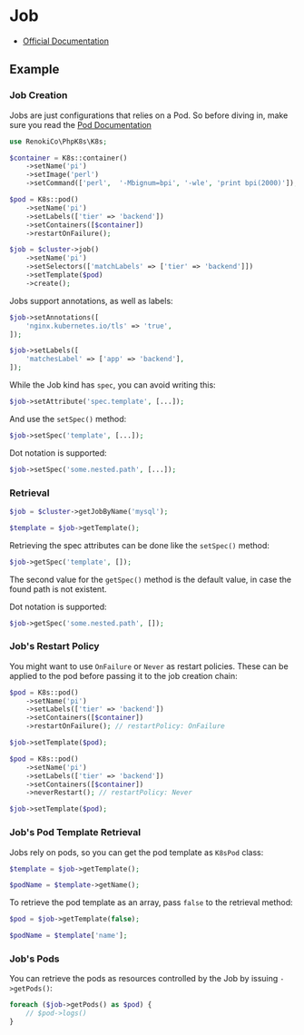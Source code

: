 # Job

- [Official Documentation](https://kubernetes.io/docs/concepts/workloads/controllers/job/)

## Example

### Job Creation

Jobs are just configurations that relies on a Pod. So before diving in, make sure you read the [Pod Documentation](Pod.md)

```php
use RenokiCo\PhpK8s\K8s;

$container = K8s::container()
    ->setName('pi')
    ->setImage('perl')
    ->setCommand(['perl',  '-Mbignum=bpi', '-wle', 'print bpi(2000)']);

$pod = K8s::pod()
    ->setName('pi')
    ->setLabels(['tier' => 'backend'])
    ->setContainers([$container])
    ->restartOnFailure();

$job = $cluster->job()
    ->setName('pi')
    ->setSelectors(['matchLabels' => ['tier' => 'backend']])
    ->setTemplate($pod)
    ->create();
```

Jobs support annotations, as well as labels:

```php
$job->setAnnotations([
    'nginx.kubernetes.io/tls' => 'true',
]);
```

```php
$job->setLabels([
    'matchesLabel' => ['app' => 'backend'],
]);
```

While the Job kind has `spec`, you can avoid writing this:

```php
$job->setAttribute('spec.template', [...]);
```

And use the `setSpec()` method:

```php
$job->setSpec('template', [...]);
```

Dot notation is supported:

```php
$job->setSpec('some.nested.path', [...]);
```

### Retrieval

```php
$job = $cluster->getJobByName('mysql');

$template = $job->getTemplate();
```

Retrieving the spec attributes can be done like the `setSpec()` method:

```php
$job->getSpec('template', []);
```

The second value for the `getSpec()` method is the default value, in case the found path is not existent.

Dot notation is supported:

```php
$job->getSpec('some.nested.path', []);
```

### Job's Restart Policy

You might want to use `OnFailure` or `Never` as restart policies. These can be applied to the pod before passing it
to the job creation chain:

```php
$pod = K8s::pod()
    ->setName('pi')
    ->setLabels(['tier' => 'backend'])
    ->setContainers([$container])
    ->restartOnFailure(); // restartPolicy: OnFailure

$job->setTemplate($pod);
```

```php
$pod = K8s::pod()
    ->setName('pi')
    ->setLabels(['tier' => 'backend'])
    ->setContainers([$container])
    ->neverRestart(); // restartPolicy: Never

$job->setTemplate($pod);
```

### Job's Pod Template Retrieval

Jobs rely on pods, so you can get the pod template as `K8sPod` class:

```php
$template = $job->getTemplate();

$podName = $template->getName();
```

To retrieve the pod template as an array, pass `false` to the retrieval method:

```php
$pod = $job->getTemplate(false);

$podName = $template['name'];
```

### Job's Pods

You can retrieve the pods as resources controlled by the Job by issuing `->getPods()`:

```php
foreach ($job->getPods() as $pod) {
    // $pod->logs()
}
```
